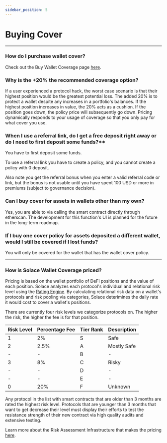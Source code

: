 ```yaml
---
sidebar_position: 5
---
```

# Buying Cover

---

### How do I purchase wallet cover?
Check out the Buy Wallet Coverage page [<u>here</u>](../../user-guides/buy-cover).

### Why is the +20% the recommended coverage option?
If a user experienced a protocol hack, the worst case scenario is that their highest position would be the greatest potential loss. The added 20% is to protect a wallet despite any increases in a portfolio's balances. If the highest position increases in value, the 20% acts as a cushion. If the position goes down, the policy price will subsequently go down. Pricing dynamically responds to your usage of coverage so that you only pay for what cover you use.

### When I use a referral link, do I get a free deposit right away or do I need to first deposit some funds?**
You have to first deposit some funds.

To use a referral link you have to create a policy, and you cannot create a policy with 0 deposit.

Also note you get the referral bonus when you enter a valid referral code or link, but the bonus is not usable until you have spent 100 USD or more in premiums (subject to governance decision).

### Can I buy cover for assets in wallets other than my own?
Yes, you are able to via calling the smart contract directly through etherscan. The development for this function's UI is planned for the future in the long-term roadmap.

### If I buy one cover policy for assets deposited a different wallet, would I still be covered if I lost funds?
You will only be covered for the wallet that has the wallet cover policy.

---

### How is Solace Wallet Coverage priced?
Pricing is based on the wallet portfolio of DeFi positions and the value of each position. Solace analyzes each protocol's individual and relational risk level using the [Rating Engine](/docs/architecture/rating-engine). By calculating relational risk data on a wallet's protocols and risk pooling via categories, Solace deterimines the daily rate it would cost to cover a wallet's positions.

There are currently four risk levels we categorize protocols on. The higher the risk, the higher the fee is for that position.

| Risk Level | Percentage Fee | Tier Rank | Description |
|------------|----------------|-----------|-------------|
| 1 | 2% | S | Safe |
| 2 | 2.5% | A | Mostly Safe |
| - | - | B | - |
| 3 | 8% | C | Risky |
| - | - | D | - |
| - | - | E | - |
| 0 | 20% | F | Unknown |

Any protocol in the list with smart contracts that are older than 3 months are rated the highest risk level. Protocols that are younger than 3 months that want to get decrease their level must display their efforts to test the resistance strength of their new contract via high quality audits and extensive testing.

Learn more about the Risk Assessment Infrastructure that makes the pricing [<u>here</u>](/docs/architecture/risk-assessment-infra).
